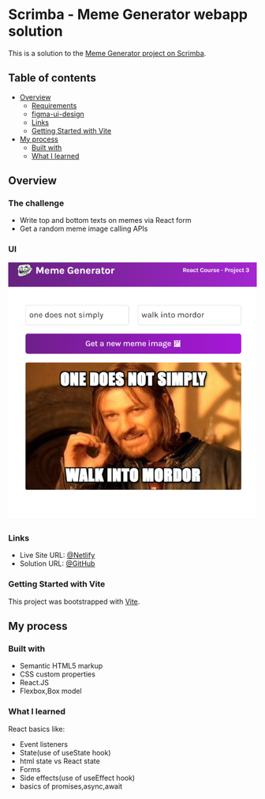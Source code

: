 # Scrimba - Meme Generator webapp solution

This is a solution to the [Meme Generator project on Scrimba](https://scrimba.com/learn/learnreact/).

## Table of contents

- [Overview](#overview)
  - [Requirements](#requirements)
  - [figma-ui-design](#UI)
  - [Links](#links)
  - [Getting Started with Vite](#getting-started-with-create-react-app)
- [My process](#my-process)
  - [Built with](#built-with)
  - [What I learned](#what-i-learned)

## Overview

### The challenge

- Write top and bottom texts on memes via React form
- Get a random meme image calling APIs

### UI

![figma-ui-design](./src/assets/figma-ui-design.png)

### Links

- Live Site URL: [@Netlify]()
- Solution URL: [@GitHub]()

### Getting Started with Vite

This project was bootstrapped with [Vite](https://vitejs.dev/).

## My process

### Built with

- Semantic HTML5 markup
- CSS custom properties
- React.JS
- Flexbox,Box model

### What I learned

React basics like:

- Event listeners
- State(use of useState hook)
- html state vs React state
- Forms
- Side effects(use of useEffect hook)
- basics of promises,async,await 

